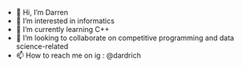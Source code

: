 - 👋 Hi, I’m Darren
- 👀 I’m interested in informatics 
- 🌱 I’m currently learning C++ 
- 💞️ I’m looking to collaborate on competitive programming and data science-related
- 📫 How to reach me on ig : @dardrich

<!---
Dardrich/Dardrich is a ✨ special ✨ repository because its `README.md` (this file) appears on your GitHub profile.
You can click the Preview link to take a look at your changes.
--->
